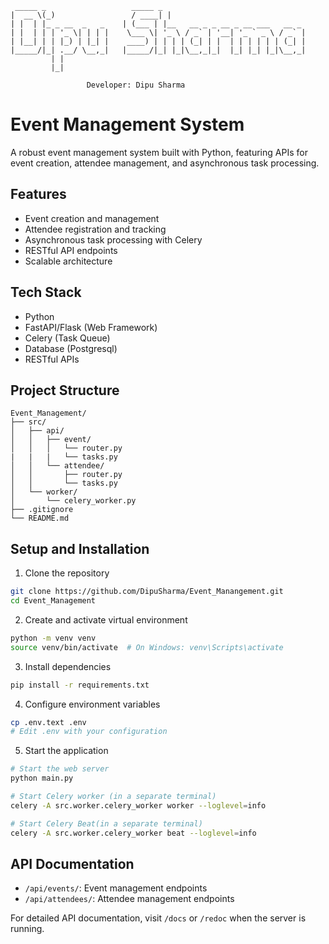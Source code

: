 ```
 _____ _                   _____ _
|  __ \(_)                 / ____| |
| |  | |_ _ __  _   _    | (___ | |__   __ _ _ __ _ __ ___   __ _
| |  | | | '_ \| | | |    \___ \| '_ \ / _` | '__| '_ ` _ \ / _` |
| |__| | | |_) | |_| |    ____) | | | | (_| | |  | | | | | | (_| |
|_____/|_| .__/ \__,_|   |_____/|_| |_|\__,_|_|  |_| |_| |_|\__,_|
         | |
         |_|
```

                     Developer: Dipu Sharma

# Event Management System

A robust event management system built with Python, featuring APIs for event creation, attendee management, and asynchronous task processing.

## Features

- Event creation and management
- Attendee registration and tracking
- Asynchronous task processing with Celery
- RESTful API endpoints
- Scalable architecture

## Tech Stack

- Python
- FastAPI/Flask (Web Framework)
- Celery (Task Queue)
- Database (Postgresql)
- RESTful APIs

## Project Structure

```
Event_Management/
├── src/
│   ├── api/
│   │   ├── event/
│   │   │   └── router.py
|   |   |   └── tasks.py
│   │   └── attendee/
│   │       ├── router.py
│   │       └── tasks.py
│   └── worker/
│       └── celery_worker.py
├── .gitignore
└── README.md

```

## Setup and Installation

1. Clone the repository

```bash
git clone https://github.com/DipuSharma/Event_Manangement.git
cd Event_Management
```

2. Create and activate virtual environment

```bash
python -m venv venv
source venv/bin/activate  # On Windows: venv\Scripts\activate
```

3. Install dependencies

```bash
pip install -r requirements.txt
```

4. Configure environment variables

```bash
cp .env.text .env
# Edit .env with your configuration
```

5. Start the application

```bash
# Start the web server
python main.py

# Start Celery worker (in a separate terminal)
celery -A src.worker.celery_worker worker --loglevel=info

# Start Celery Beat(in a separate terminal)
celery -A src.worker.celery_worker beat --loglevel=info
```

## API Documentation

- `/api/events/`: Event management endpoints
- `/api/attendees/`: Attendee management endpoints

For detailed API documentation, visit `/docs` or `/redoc` when the server is running.
